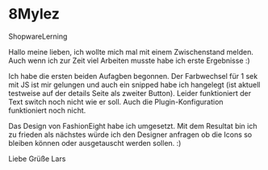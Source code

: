 # 8Mylez
ShopwareLerning

Hallo meine lieben,
ich wollte mich mal mit einem Zwischenstand melden. Auch wenn ich zur Zeit
viel Arbeiten musste habe ich erste Ergebnisse :)

Ich habe die ersten beiden Aufagben begonnen.
Der Farbwechsel für 1 sek mit JS ist mir gelungen und auch ein snipped habe ich hangelegt 
(ist aktuell testweise auf der details Seite als zweiter Button). Leider funktioniert der Text switch
noch nicht wie er soll. Auch die Plugin-Konfiguration funktioniert noch nicht.

Das Design von FashionEight habe ich umgesetzt. Mit dem Resultat bin ich zu 
frieden als nächstes würde ich den Designer anfragen ob die Icons so bleiben 
können oder ausgetauscht werden sollen. :)

Liebe Grüße 
Lars 

